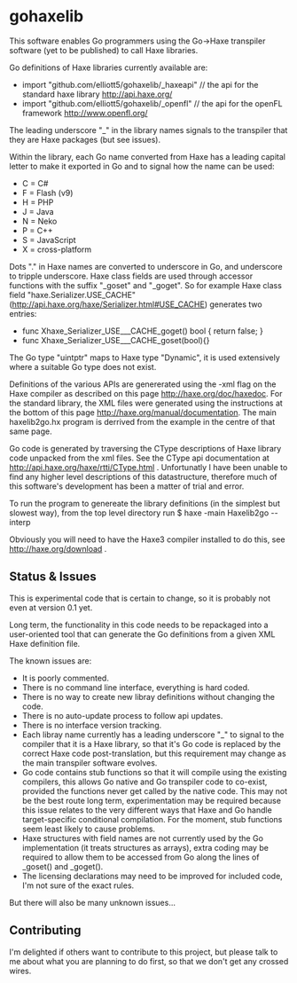 gohaxelib
=========

This software enables Go programmers using the Go->Haxe transpiler software (yet to be published) to call Haxe libraries.

Go definitions of Haxe libraries currently available are:

- import "github.com/elliott5/gohaxelib/_haxeapi"  // the api for the standard haxe library http://api.haxe.org/
- import "github.com/elliott5/gohaxelib/_openfl"   // the api for the openFL framework http://www.openfl.org/

The leading underscore "_" in the library names signals to the transpiler that they are Haxe packages (but see issues).

Within the library, each Go name converted from Haxe has a leading capital letter to make it exported in Go and to signal how the name can be used:
-	C = C# 
-	F = Flash (v9) 
-	H = PHP 
-	J = Java 
-	N = Neko 
-	P = C++ 
-	S = JavaScript  
-	X = cross-platform

Dots "." in Haxe names are converted to underscore in Go, and underscore to tripple underscore. Haxe class fields are used through accessor functions with the suffix "_goset" and "_goget". So for example Haxe class field "haxe.Serializer.USE_CACHE" (http://api.haxe.org/haxe/Serializer.html#USE_CACHE) generates two entries:
- func Xhaxe_Serializer_USE___CACHE_goget()  bool { return false; }
- func Xhaxe_Serializer_USE___CACHE_goset(bool){}

The Go type "uintptr" maps to Haxe type "Dynamic", it is used extensively where a suitable Go type does not exist. 

Definitions of the various APIs are genererated using the -xml flag on the Haxe compiler as described on this page http://haxe.org/doc/haxedoc. 
For the standard library, the XML files were generated using the instructions at the bottom of this page http://haxe.org/manual/documentation. 
The main haxelib2go.hx program is derrived from the example in the centre of that same page.

Go code is generated by traversing the CType descriptions of Haxe library code unpacked from the xml files.
See the CType api documentation at http://api.haxe.org/haxe/rtti/CType.html . Unfortunatly I have been unable to find any higher level descriptions of this datastructure, therefore much of this software's development has been a matter of trial and error.

To run the program to genereate the library definitions (in the simplest but slowest way), from the top level directory run $ haxe -main Haxelib2go --interp

Obviously you will need to have the Haxe3 compiler installed to do this, see http://haxe.org/download .

Status & Issues
---------------

This is experimental code that is certain to change, so it is probably not even at version 0.1 yet. 

Long term, the functionality in this code needs to be repackaged into a user-oriented tool that can generate the Go definitions from a given XML Haxe definition file.

The known issues are:
- It is poorly commented.
- There is no command line interface, everything is hard coded.
- There is no way to create new libray definitions without changing the code.
- There is no auto-update process to follow api updates.
- There is no interface version tracking.
- Each libray name currently has a leading underscore "_" to signal to the compiler that it is a Haxe library, so that it's Go code is replaced by the correct Haxe code post-translation, but this requirement may change as the main transpiler software evolves. 
- Go code contains stub functions so that it will compile using the existing compilers, this allows Go native and Go transpiler code to co-exist, provided the functions never get called by the native code. This may not be the best route long term, experimentation may be required because this issue relates to the very different ways that Haxe and Go handle target-specific conditional compilation. For the moment, stub functions seem least likely to cause problems. 
- Haxe structures with field names are not currently used by the Go implementation (it treats structures as arrays), extra coding may be required to allow them to be accessed from Go along the lines of _goset() and _goget().
- The licensing declarations may need to be improved for included code, I'm not sure of the exact rules.

But there will also be many unknown issues... 

 
Contributing
------------

I'm delighted if others want to contribute to this project, but please talk to me about what you are planning to do first, so that we don't get any crossed wires.

